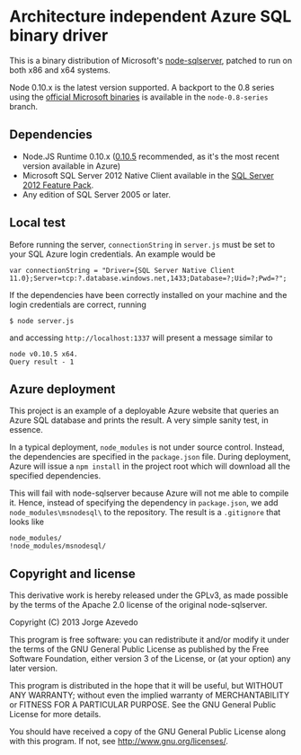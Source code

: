 # Architecture independent Azure SQL binary driver

This is a binary distribution of Microsoft's
[node-sqlserver](https://github.com/WindowsAzure/node-sqlserver), patched to run
on both x86 and x64 systems.

Node 0.10.x is the latest version supported. A backport to the 0.8 series using
the [official Microsoft
binaries](http://www.microsoft.com/en-us/download/details.aspx?id=29995) is
available in the `node-0.8-series` branch.

## Dependencies

 * Node.JS Runtime 0.10.x ([0.10.5](http://nodejs.org/dist/v0.10.5/)
   recommended, as it's the most recent version available in Azure)
 * Microsoft SQL Server 2012 Native Client available in the [SQL Server 2012
   Feature Pack](http://www.microsoft.com/en-us/download/details.aspx?id=29065).
 * Any edition of SQL Server 2005 or later.

## Local test

Before running the server, `connectionString` in `server.js` must be set to your
SQL Azure login credentials. An example would be

    var connectionString = "Driver={SQL Server Native Client 11.0};Server=tcp:?.database.windows.net,1433;Database=?;Uid=?;Pwd=?";

If the dependencies have been correctly installed on your machine and the login
credentials are correct, running

    $ node server.js

and accessing `http://localhost:1337` will present a message similar to

    node v0.10.5 x64.
    Query result - 1 

## Azure deployment

This project is an example of a deployable Azure website that queries an Azure
SQL database and prints the result. A very simple sanity test, in essence.

In a typical deployment, `node_modules` is not under source control. Instead,
the dependencies are specified in the `package.json` file. During deployment,
Azure will issue a `npm install` in the project root which will download all the
specified dependencies.

This will fail with node-sqlserver because Azure will not me able to compile it.
Hence, instead of specifying the dependency in `package.json`, we add
`node_modules\msnodesql\` to the repository. The result is a `.gitignore` that
looks like

    node_modules/
    !node_modules/msnodesql/

## Copyright and license

This derivative work is hereby released under the GPLv3, as made possible by the
terms of the Apache 2.0 license of the original node-sqlserver.

Copyright (C) 2013 Jorge Azevedo

This program is free software: you can redistribute it and/or modify it under
the terms of the GNU General Public License as published by the Free Software
Foundation, either version 3 of the License, or (at your option) any later
version.

This program is distributed in the hope that it will be useful, but WITHOUT ANY
WARRANTY; without even the implied warranty of MERCHANTABILITY or FITNESS FOR A
PARTICULAR PURPOSE. See the GNU General Public License for more details.

You should have received a copy of the GNU General Public License along with
this program. If not, see http://www.gnu.org/licenses/.
